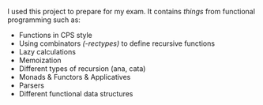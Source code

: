 I used this project to prepare for my exam. It contains *things* from functional programming such as:
- Functions in CPS style
- Using combinators *(-rectypes)* to define recursive functions
- Lazy calculations
- Memoization
- Different types of recursion (ana, cata)
- Monads & Functors & Applicatives
- Parsers
- Different functional data structures
